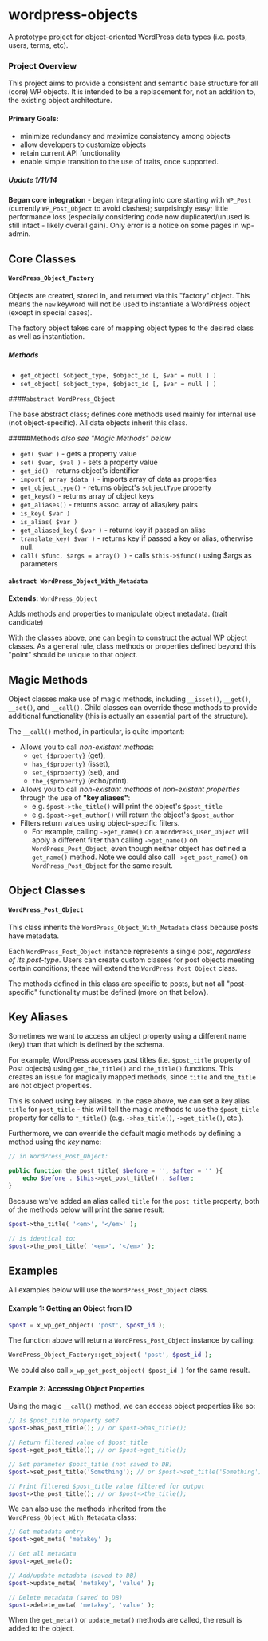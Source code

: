 wordpress-objects
=================

A prototype project for object-oriented WordPress data types (i.e. posts, users, terms, etc).


### Project Overview

This project aims to provide a consistent and semantic base structure for all (core) WP objects. It is intended to be a replacement for, not an addition to, the existing object architecture.

#### Primary Goals:
 
 * minimize redundancy and maximize consistency among objects
 * allow developers to customize objects
 * retain current API functionality
 * enable simple transition to the use of traits, once supported.

##### Update 1/11/14
**Began core integration** - began integrating into core starting with `WP_Post` (currently `WP_Post_Object` to avoid clashes); surprisingly easy; little performance loss (especially considering code now duplicated/unused is still intact - likely overall gain). Only error is a notice on some pages in wp-admin.


## Core Classes

#### `WordPress_Object_Factory`

Objects are created, stored in, and returned via this "factory" object. This means the `new` keyword will not be used to instantiate a WordPress object (except in special cases).

The factory object takes care of mapping object types to the desired class as well as instantiation.

##### Methods
 * `get_object( $object_type, $object_id [, $var = null ] )`
 * `set_object( $object_type, $object_id [, $var = null ] )`


####`abstract WordPress_Object`

The base abstract class; defines core methods used mainly for internal use (not object-specific). All data objects inherit this class.

#####Methods _also see "Magic Methods" below_
 * `get( $var )` - gets a property value
 * `set( $var, $val )` - sets a property value
 * `get_id()` - returns object's identifier
 * `import( array $data )` - imports array of data as properties
 * `get_object_type()` - returns object's `$objectType` property
 * `get_keys()` - returns array of object keys
 * `get_aliases()` - returns assoc. array of alias/key pairs
 * `is_key( $var )`
 * `is_alias( $var )`
 * `get_aliased_key( $var )` - returns key if passed an alias
 * `translate_key( $var )` - returns key if passed a key or alias, otherwise null.
 * `call( $func, $args = array() )` - calls `$this->$func()` using $args as parameters


#### `abstract WordPress_Object_With_Metadata`

**Extends:** `WordPress_Object` 

Adds methods and properties to manipulate object metadata. (trait candidate)

With the classes above, one can begin to construct the actual WP object classes. As a general rule, class methods or properties defined beyond this "point" should be unique to that object.


## Magic Methods

Object classes make use of magic methods, including `__isset()`, `__get()`, `__set()`, and `__call()`. Child classes can override these methods to provide additional functionality (this is actually an essential part of the structure).

The `__call()` method, in particular, is quite important:

 * Allows you to call _non-existant methods_:
 	* `get_{$property}` (get), 
 	* `has_{$property}` (isset), 
 	* `set_{$property}` (set), and 
 	* `the_{$property}` (echo/print).
 * Allows you to call _non-existant methods_ of _non-existant properties_ through the use of **"key aliases"**: 
 	* e.g. `$post->the_title()` will print the object's `$post_title`
 	* e.g. `$post->get_author()` will return the object's `$post_author`
 * Filters return values using object-specific filters. 
 	* For example, calling `->get_name()` on a `WordPress_User_Object` will apply a different filter than calling `->get_name()` on `WordPress_Post_Object`, even though neither object has defined a `get_name()` method. Note we could also call `->get_post_name()` on `WordPress_Post_Object` for the same result.


## Object Classes

#### `WordPress_Post_Object`

This class inherits the `WordPress_Object_With_Metadata` class because posts have metadata.

Each `WordPress_Post_Object` instance represents a single post, _regardless of its post-type_. Users can create custom classes for post objects meeting certain conditions; these will extend the `WordPress_Post_Object` class.

The methods defined in this class are specific to posts, but not all "post-specific" functionality must be defined (more on that below).


## Key Aliases

Sometimes we want to access an object property using a different name (key) than that which is defined by the schema.

For example, WordPress accesses post titles (i.e. `$post_title` property of Post objects) using `get_the_title()` and `the_title()` functions. This creates an issue for magically mapped methods, since `title` and `the_title` are not object properties.

This is solved using key aliases. In the case above, we can set a key alias `title` for `post_title` - this will tell the magic methods to use the `$post_title` property for calls to `*_title()` (e.g. `->has_title()`, `->get_title()`, etc.).

Furthermore, we can override the default magic methods by defining a method using the _key_ name:

```php
// in WordPress_Post_Object:

public function the_post_title( $before = '', $after = '' ){
	echo $before . $this->get_post_title() . $after;
}

```

Because we've added an alias called `title` for the `post_title` property, both of the methods below will print the same result:

```php
$post->the_title( '<em>', '</em>' );

// is identical to:
$post->the_post_title( '<em>', '</em>' );

```


## Examples

All examples below will use the `WordPress_Post_Object` class.

#### Example 1: Getting an Object from ID

```php
$post = x_wp_get_object( 'post', $post_id );
```

The function above will return a `WordPress_Post_Object` instance by calling:
```php
WordPress_Object_Factory::get_object( 'post', $post_id );
```

We could also call `x_wp_get_post_object( $post_id )` for the same result.


#### Example 2: Accessing Object Properties

Using the magic `__call()` method, we can access object properties like so:

```php
// Is $post_title property set?
$post->has_post_title(); // or $post->has_title();

// Return filtered value of $post_title
$post->get_post_title(); // or $post->get_title();

// Set parameter $post_title (not saved to DB)
$post->set_post_title('Something'); // or $post->set_title('Something');

// Print filtered $post_title value filtered for output
$post->the_post_title(); // or $post->the_title();
```

We can also use the methods inherited from the `WordPress_Object_With_Metadata` class:

```php
// Get metadata entry
$post->get_meta( 'metakey' );

// Get all metadata
$post->get_meta();

// Add/update metadata (saved to DB)
$post->update_meta( 'metakey', 'value' );

// Delete metadata (saved to DB)
$post->delete_meta( 'metakey', 'value' );

```

When the `get_meta()` or `update_meta()` methods are called, the result is added to the object.


